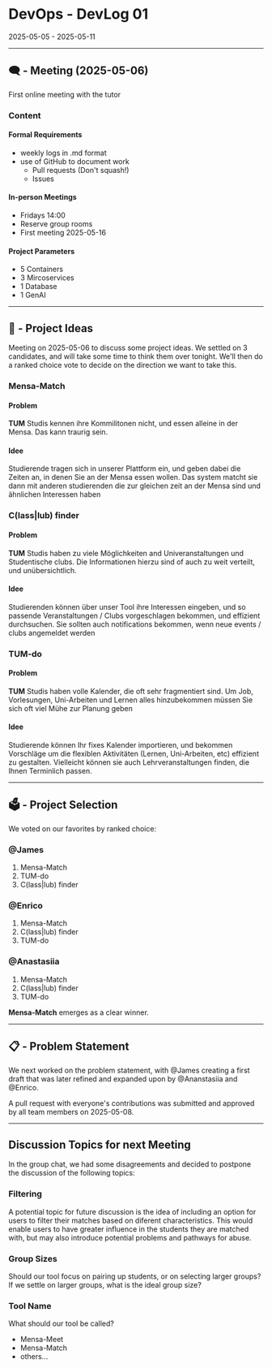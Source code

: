 # DevOps - DevLog 01
2025-05-05 - 2025-05-11

---

## 🗨️ - Meeting (2025-05-06)
First online meeting with the tutor

### Content
#### Formal Requirements
- weekly logs in .md format
- use of GitHub to document work
	- Pull requests (Don't squash!)
	- Issues
#### In-person Meetings
- Fridays 14:00
- Reserve group rooms
- First meeting 2025-05-16
#### Project Parameters
- 5 Containers
- 3 Mircoservices
- 1 Database
- 1 GenAI

---

## 💭 - Project Ideas
Meeting on 2025-05-06 to discuss some project ideas. We settled on 3 candidates, and will take some time to think them over tonight. We'll then do a ranked choice vote to decide on the direction we want to take this.

### Mensa-Match
#### Problem
**TUM** Studis kennen ihre Kommilitonen nicht, und essen alleine in der Mensa. Das kann traurig sein.
#### Idee
Studierende tragen sich in unserer Plattform ein, und geben dabei die Zeiten an, in denen Sie an der Mensa essen wollen. Das system matcht sie dann mit anderen studierenden die zur gleichen zeit an der Mensa sind und ähnlichen Interessen haben

### C(lass|lub) finder
#### Problem
**TUM** Studis haben zu viele Möglichkeiten and Univeranstaltungen und Studentische clubs. Die Informationen hierzu sind of auch zu weit verteilt, und unübersichtlich.
#### Idee
Studierenden können über unser Tool ihre Interessen eingeben, und so passende Veranstaltungen / Clubs vorgeschlagen bekommen, und effizient durchsuchen. Sie sollten auch notifications bekommen, wenn neue events / clubs angemeldet werden

### TUM-do
#### Problem
**TUM** Studis haben volle Kalender, die oft sehr fragmentiert sind. Um Job, Vorlesungen, Uni-Arbeiten und Lernen alles hinzubekommen müssen Sie sich oft viel Mühe zur Planung geben
#### Idee
Studierende können Ihr fixes Kalender importieren, und bekommen Vorschläge um die flexiblen Aktivitäten (Lernen, Uni-Arbeiten, etc) effizient zu gestalten. Vielleicht können sie auch Lehrveranstaltungen finden, die Ihnen Terminlich passen.

---

## 🗳️ - Project Selection

We voted on our favorites by ranked choice:

### @James
1. Mensa-Match
2. TUM-do
3. C(lass|lub) finder

### @Enrico
1. Mensa-Match
2. C(lass|lub) finder
3. TUM-do

### @Anastasiia
1. Mensa-Match
2. C(lass|lub) finder
3. TUM-do

**Mensa-Match** emerges as a clear winner.

---

## 📋 - Problem Statement

We next worked on the problem statement, with @James creating a first draft that was later refined and expanded upon by @Ananstasiia and @Enrico.

A pull request with everyone's contributions was submitted and approved by all team members on 2025-05-08.

---

## Discussion Topics for next Meeting
In the group chat, we had some disagreements and decided to postpone the discussion of the following topics:

### Filtering
A potential topic for future discussion is the idea of including an option for users to filter their matches based on diferent characteristics. This would enable users to have greater influence in the students they are matched with, but may also introduce potential problems and pathways for abuse.

### Group Sizes
Should our tool focus on pairing up students, or on selecting larger groups? If we settle on larger groups, what is the ideal group size?

### Tool Name
What should our tool be called?
- Mensa-Meet
- Mensa-Match
- others...
